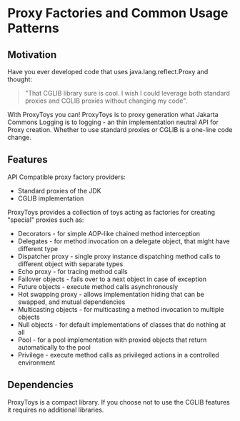# Proxy Factories and Common Usage Patterns

## Motivation

Have you ever developed code that uses java.lang.reflect.Proxy and thought:

> "That CGLIB library sure is cool. I wish I could leverage both standard
> proxies and CGLIB proxies without changing my code".
 
With ProxyToys you can! ProxyToys is to proxy generation what Jakarta Commons
Logging is to logging - an thin implementation neutral API for Proxy creation.
Whether to use standard proxies or CGLIB is a one-line code change.

## Features

API Compatible proxy factory providers:

 * Standard proxies of the JDK
 * CGLIB implementation

ProxyToys provides a collection of toys acting as factories for creating 
"special" proxies such as:

 * Decorators - for simple AOP-like chained method interception
 * Delegates - for method invocation on a delegate object, that might have different type
 * Dispatcher proxy - single proxy instance dispatching method calls to different object with separate types
 * Echo proxy - for tracing method calls
 * Failover objects - fails over to a next object in case of exception
 * Future objects - execute method calls asynchronously
 * Hot swapping proxy - allows implementation hiding that can be swapped, and mutual dependencies
 * Multicasting objects - for multicasting a method invocation to multiple objects
 * Null objects - for default implementations of classes that do nothing at all
 * Pool - for a pool implementation with proxied objects that return automatically to the pool
 * Privilege - execute method calls as privileged actions in a controlled environment

## Dependencies

ProxyToys is a compact library. If you choose not to use the CGLIB features it
requires no additional libraries.
